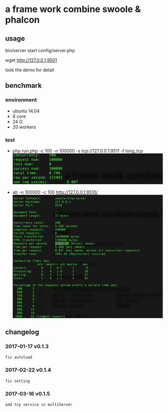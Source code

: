 # a frame work combine swoole & phalcon

## usage
   
bin/server start config/server.php 

wget http://127.0.0.1:9501 

look the demo for detail

## benchmark

### environment
* ubuntu 14.04
* 8 core 
* 24 G
* 20 workers

### test

* php run.php -c 100 -n 100000 -s tcp://127.0.0.1:9511 -f long_tcp
![](doc/tcp-benchmark.png)

* ab -n 100000 -c 100 http://127.0.0.1:9510/
![](doc/http-benchmark.png)

## changelog 

### 2017-01-17 v0.1.3
```
fix autoload
```

### 2017-02-22 v0.1.4
```
fix setting
```

### 2017-03-16 v0.1.5
```
add tcp service in multiServer
```

